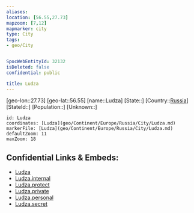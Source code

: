 ```yaml
---
aliases: 
location: [56.55,27.73]
mapzoom: [7,12] 
mapmarker: city 
type: City
tags:
- geo/City


SpocWebEntityId: 32132
isDeleted: false
confidential: public

title: Ludza
---
```

[geo-lon::27.73]
[geo-lat::56.55]
[name::Ludza]
[State::]
[Country::[Russia](geo/Continent/Europe/Russia.md)]
[StateId::]
[Population::]
[Unknown::]


```leaflet
id: Ludza
coordinates: [Ludza](geo/Continent/Europe/Russia/City/Ludza.md)
markerFile: [Ludza](geo/Continent/Europe/Russia/City/Ludza.md)
defaultZoom: 11 
maxZoom: 18
```


## Confidential Links & Embeds: 
- [Ludza](../../../../../../_public/geo/Continent/Europe/Russia/City/Ludza.md) 
- [Ludza.internal](../../../../../../_internal/geo/Continent/Europe/Russia/City/Ludza.internal.md) 
- [Ludza.protect](../../../../../../_protect/geo/Continent/Europe/Russia/City/Ludza.protect.md) 
- [Ludza.private](../../../../../../_private/geo/Continent/Europe/Russia/City/Ludza.private.md) 
- [Ludza.personal](../../../../../../_personal/geo/Continent/Europe/Russia/City/Ludza.personal.md) 
- [Ludza.secret](../../../../../../_secret/geo/Continent/Europe/Russia/City/Ludza.secret.md) 
